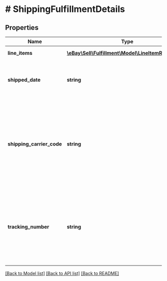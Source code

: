 # # ShippingFulfillmentDetails

## Properties

Name | Type | Description | Notes
------------ | ------------- | ------------- | -------------
**line_items** | [**\eBay\Sell\Fulfillment\Model\LineItemReference[]**](LineItemReference.md) | This array contains a list of or more line items and the quantity that will be shipped in the same package. | [optional]
**shipped_date** | **string** | This is the actual date and time that the fulfillment package was shipped. This timestamp is in ISO 8601 format, which uses the 24-hour Universal Coordinated Time (UTC) clock. The seller should use the actual date/time that the package was shipped, but if this field is omitted, it will default to the current date/time.&lt;br&gt;&lt;br&gt;&lt;b&gt;Format:&lt;/b&gt; &lt;code&gt;[YYYY]-[MM]-[DD]T[hh]:[mm]:[ss].[sss]Z&lt;/code&gt; &lt;br&gt;&lt;b&gt;Example:&lt;/b&gt; &lt;code&gt;2015-08-04T19:09:02.768Z&lt;/code&gt;&lt;br&gt;&lt;br&gt;&lt;b&gt;Default:&lt;/b&gt; The current date and time. | [optional]
**shipping_carrier_code** | **string** | The unique identifier of the shipping carrier being used to ship the line item(s). Technically, the &lt;strong&gt;shippingCarrierCode&lt;/strong&gt; and &lt;strong&gt;trackingNumber&lt;/strong&gt; fields are optional, but generally these fields will be provided if the shipping carrier and tracking number are known. &lt;br&gt;&lt;br&gt;&lt;span class&#x3D;\&quot;tablenote\&quot;&gt;&lt;strong&gt;Note:&lt;/strong&gt; Use the Trading API&#39;s &lt;a href&#x3D;\&quot;https://developer.ebay.com/devzone/XML/docs/Reference/eBay/GeteBayDetails.html \&quot; target&#x3D;\&quot;_blank\&quot;&gt;GeteBayDetails&lt;/a&gt; call to retrieve the latest shipping carrier enumeration values. When making the &lt;a href&#x3D;\&quot;https://developer.ebay.com/devzone/XML/docs/Reference/eBay/GeteBayDetails.html \&quot; target&#x3D;\&quot;_blank\&quot;&gt;GeteBayDetails&lt;/a&gt; call, include the &lt;strong&gt;DetailName&lt;/strong&gt; field in the request payload and set its value to &lt;code&gt;ShippingCarrierDetails&lt;/code&gt;. Each valid shipping carrier enumeration value is returned in a &lt;strong&gt;ShippingCarrierDetails.ShippingCarrier&lt;/strong&gt; field in the response payload.&lt;/span&gt; | [optional]
**tracking_number** | **string** | The tracking number provided by the shipping carrier for this fulfillment. The seller should be careful that this tracking number is accurate since the buyer will use this tracking number to track shipment, and eBay has no way to verify the accuracy of this number.&lt;br&gt;&lt;br&gt;This field and the &lt;b&gt;shippingCarrierCode&lt;/b&gt; field are mutually dependent. If you include one, you must also include the other.&lt;br&gt;&lt;br&gt;&lt;span class&#x3D;\&quot;tablenote\&quot;&gt;&lt;strong&gt;Note:&lt;/strong&gt; If you include &lt;b&gt;trackingNumber&lt;/b&gt; (and &lt;b&gt;shippingCarrierCode&lt;/b&gt;) in the request, the resulting fulfillment&#39;s ID (returned in the HTTP location code) is the tracking number. If you do not include shipment tracking information, the resulting fulfillment ID will default to an arbitrary number such as &lt;code&gt;999&lt;/code&gt;.&lt;/span&gt;&lt;br&gt;&lt;span class&#x3D;\&quot;tablenote\&quot;&gt;&lt;strong&gt;Note:&lt;/strong&gt; Only alphanumeric characters are supported for shipment tracking numbers. Spaces, hyphens, and all other special characters are not supported. Do not include a space in the tracking number even if a space appears in the tracking number on the shipping label.&lt;/span&gt; | [optional]

[[Back to Model list]](../../README.md#models) [[Back to API list]](../../README.md#endpoints) [[Back to README]](../../README.md)
